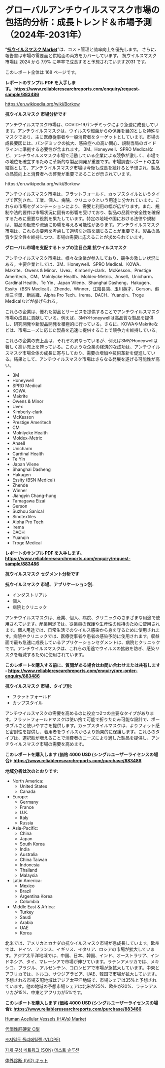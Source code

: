 <p><h1>グローバルアンチウイルスマスク市場の包括的分析：成長トレンド＆市場予測（2024年-2031年）</h1></p><p>&ldquo;<strong><a href="https://www.reliableresearchreports.com/anti-viral-masks-r883486">抗ウイルスマスク Market</a></strong>&rdquo;は、コスト管理と効率向上を優先します。 さらに、報告書は市場の需要面と供給面の両方をカバーしています。 抗ウイルスマスク 市場は 2024 から 7.9% に年率で成長すると予想されています2031 です。</p>
<p>このレポート全体は 168 ページです。</p>
<p><strong>レポートのサンプル PDF を入手します。&nbsp;<a href="https://www.reliableresearchreports.com/enquiry/request-sample/883486">https://www.reliableresearchreports.com/enquiry/request-sample/883486</a></strong></p>
<p><a href="https://en.wikipedia.org/wiki/Borkow">https://en.wikipedia.org/wiki/Borkow</a></p>
<p><strong>抗ウイルスマスク 市場分析です</strong></p>
<p><p>アンチウイルスマスク市場は、COVID-19パンデミックにより急速に成長しています。アンチウイルスマスクは、ウイルスや細菌からの保護を目的とした特殊なマスクであり、主に医療従事者や一般消費者をターゲットとしています。市場の成長要因には、パンデミックの拡大、感染症への高い関心、規制当局のガイドラインに準拠する必要性が含まれます。 3M、Honeywell、SPRO Medicalなど、アンチウイルスマスク市場で活動している企業による競争が激しく、市場での地位を確立するために革新的な製品開発が重要です。市場調査レポートの主な結論として、アンチウイルスマスク市場は今後も成長を続けると予想され、製品の品質向上と消費者への啓発が重要であることが示されています。</p></p>
<p>https://en.wikipedia.org/wiki/Borkow</p>
<p><p>アンチウイルスマスク市場は、フラットフォールド、カップスタイルというタイプで区別され、工業、個人、病院、クリニックという用途に分かれています。これらの市場セグメンテーションにより、需要と利用の幅が広がります。また、規制や法的要件は市場状況に固有の影響を受けており、製品の品質や安全性を確保するために重要な役割を果たしています。特定の地域や国における法律や規制は、製品の販売や流通に影響を与える可能性があります。アンチウイルスマスク市場は、これらの要素を考慮して適切な対策を講じることが重要です。製品の品質や安全性を維持しつつ、市場の需要に応えることが求められています。</p></p>
<p><strong>グローバル市場を支配するトップの注目企業 抗ウイルスマスク</strong></p>
<p><p>アンチウイルスマスク市場は、様々な企業が参入しており、競争の激しい状況にある。主要企業としては、3M、Honeywell、SPRO Medical、KOWA、Makrite、Owens & Minor、Uvex、Kimberly-clark、McKesson、Prestige Ameritech、CM、Molnlycke Health、Moldex-Metric、Ansell、Unicharm、Cardinal Health、Te Yin、Japan Vilene、Shanghai Dasheng、Hakugen、Essity（BSN Medical）、Zhende、Winner、江陰長鴻、玉川英才、Gerson、蘇州三卡爾、新紡織、Alpha Pro Tech、Irema、DACH、Yuanqin、Troge Medicalなどが挙げられる。</p><p>これらの企業は、優れた製品とサービスを提供することでアンチウイルスマスク市場の成長に貢献している。例えば、3MやHoneywellは高品質な製品を提供し、研究開発や新製品開発を積極的に行っている。さらに、KOWAやMakriteなどは、市場ニーズに応じた製品を迅速に提供することで競争力を維持している。</p><p>これらの企業の売上高は、それぞれ異なっているが、例えば3MやHoneywellは著しく高い売上を誇っている。このような企業の経済的な成功は、アンチウイルスマスク市場全体の成長に寄与しており、需要の増加や技術革新を促進している。結果として、アンチウイルスマスク市場はさらなる発展を遂げる可能性が高い。</p></p>
<p><ul><li>3M</li><li>Honeywell</li><li>SPRO Medical</li><li>KOWA</li><li>Makrite</li><li>Owens & Minor</li><li>Uvex</li><li>Kimberly-clark</li><li>McKesson</li><li>Prestige Ameritech</li><li>CM</li><li>Molnlycke Health</li><li>Moldex-Metric</li><li>Ansell</li><li>Unicharm</li><li>Cardinal Health</li><li>Te Yin</li><li>Japan Vilene</li><li>Shanghai Dasheng</li><li>Hakugen</li><li>Essity (BSN Medical)</li><li>Zhende</li><li>Winner</li><li>Jiangyin Chang-hung</li><li>Tamagawa Eizai</li><li>Gerson</li><li>Suzhou Sanical</li><li>Sinotextiles</li><li>Alpha Pro Tech</li><li>Irema</li><li>DACH</li><li>Yuanqin</li><li>Troge Medical</li></ul></p>
<p><strong>レポートのサンプル PDF を入手します。 <a href="https://www.reliableresearchreports.com/enquiry/request-sample/883486">https://www.reliableresearchreports.com/enquiry/request-sample/883486</a></strong></p>
<p><strong>抗ウイルスマスク セグメント分析です</strong></p>
<p><strong>抗ウイルスマスク 市場、アプリケーション別:</strong></p>
<p><ul><li>インダストリアル</li><li>個人</li><li>病院とクリニック</li></ul></p>
<p><p>アンチウイルスマスクは、産業、個人、病院、クリニックのさまざまな用途で使用されています。産業用途では、従業員の保護や生産性の維持のために使用されます。個人用途では、日常生活でのウイルス感染から身を守るために使用されます。病院やクリニックでは、医療従事者や患者の感染予防に使用されます。収益面で最も急速に成長しているアプリケーションセグメントは、病院とクリニックです。アンチウイルスマスクは、これらの用途でウイルスの拡散を防ぎ、感染リスクを軽減するために使用されています。</p></p>
<p><strong>このレポートを購入する前に、質問がある場合はお問い合わせまたは共有します - <a href="https://www.reliableresearchreports.com/enquiry/pre-order-enquiry/883486">https://www.reliableresearchreports.com/enquiry/pre-order-enquiry/883486</a></strong></p>
<p><strong>抗ウイルスマスク 市場、タイプ別:</strong></p>
<p><ul><li>フラットフォールド</li><li>カップスタイル</li></ul></p>
<p><p>アンチウイルスマスクの需要を高めるのに役立つ2つの主要なタイプがあります。フラットフォールドマスクは使い捨て可能で折りたたみ可能な設計で、ポータブルさと使いやすさを提供します。カップスタイルマスクは、よりフィット感と密封性を提供し、着用者をウイルスからより効果的に保護します。これらのタイプは、選択肢が増えることで消費者のニーズにより適した製品を提供し、アンチウイルスマスク市場の需要を高めます。</p></p>
<p><strong>このレポートを購入します (価格 4000 USD (シングルユーザーライセンスの場合): <a href="https://www.reliableresearchreports.com/purchase/883486">https://www.reliableresearchreports.com/purchase/883486</a></strong></p>
<p><strong>地域分析は次のとおりです:</strong></p>
<p><ul>
    <li>
        North America:
        <ul>
            <li>United States</li>
            <li>Canada</li>
        </ul>
    </li>
    <li>
        Europe:
        <ul>
            <li>Germany</li>
            <li>France</li>
            <li>U.K.</li>
            <li>Italy</li>
            <li>Russia</li>
        </ul>
    </li>
    <li>
        Asia-Pacific:
        <ul>
            <li>China</li>
            <li>Japan</li>
            <li>South Korea</li>
            <li>India</li>
            <li>Australia</li>
            <li>China Taiwan</li>
            <li>Indonesia</li>
            <li>Thailand</li>
            <li>Malaysia</li>
        </ul>
    </li>
    <li>
        Latin America:
        <ul>
            <li>Mexico</li>
            <li>Brazil</li>
            <li>Argentina Korea</li>
            <li>Colombia</li>
        </ul>
    </li>
    <li>
        Middle East & Africa:
        <ul>
            <li>Turkey</li>
            <li>Saudi</li>
            <li>Arabia</li>
            <li>UAE</li>
            <li>Korea</li>
        </ul>
    </li>
    </ul></p>
<p><p>北米では、アメリカとカナダの抗ウイルスマスク市場が急成長しています。欧州では、ドイツ、フランス、イギリス、イタリア、ロシアの市場が拡大しています。アジア太平洋地域では、中国、日本、韓国、インド、オーストラリア、インドネシア、タイ、マレーシアで市場が伸びています。ラテンアメリカでは、メキシコ、ブラジル、アルゼンチン、コロンビアで市場が急拡大しています。中東とアフリカでは、トルコ、サウジアラビア、UAE、韓国で市場が拡大しています。予想される市場支配地域はアジア太平洋地域で、市場シェアは35%と予想されています。他の地域の予想市場シェアは北米が25%、欧州が20%、ラテンアメリカが15%、中東とアフリカが5%です。</p></p>
<p><strong>このレポートを購入します (価格 4000 USD (シングルユーザーライセンスの場合): <a href="https://www.reliableresearchreports.com/purchase/883486">https://www.reliableresearchreports.com/purchase/883486</a></strong></p>
<p><p><a href="https://medium.com/@soloncarter1929/human-acellular-vessels-havs-market-global-market-share-and-ranking-overall-sales-and-demand-8b6ebf773660">Human Acellular Vessels (HAVs) Market</a></p><p><a href="https://medium.com/@narcisoferry/%E8%A3%9C%E5%84%9F%E6%80%A7%E8%82%9D%E7%A1%AC%E5%A4%89%E3%82%BF%E3%82%A4%E3%83%97c%E5%B8%82%E5%A0%B4-%E3%82%B0%E3%83%AD%E3%83%BC%E3%83%90%E3%83%AB%E3%81%8A%E3%82%88%E3%81%B3%E5%9C%B0%E5%9F%9F%E3%83%AC%E3%83%99%E3%83%AB%E3%81%AE%E5%88%86%E6%9E%90-%E3%82%A8%E3%83%B3%E3%83%89%E3%83%A6%E3%83%BC%E3%82%B6%E3%83%BC-%E8%A3%BD%E5%93%81-%E3%81%8A%E3%82%88%E3%81%B3%E5%9C%B0%E5%9F%9F%E3%81%AB%E7%84%A6%E7%82%B9%E3%82%92%E5%BD%93%E3%81%A6%E3%81%9F%E5%88%86%E6%9E%90%E3%81%A8%E4%BA%88%E6%B8%AC-2024%E5%B9%B4-2031%E5%B9%B4-9e0974fc5e8e">代償性肝硬変 C型</a></p><p><a href="https://github.com/DavidRobb19/Market-Research-Report-List-2/blob/main/7144310107875.md">초저밀도 폴리에틸렌 (VLDPE)</a></p><p><a href="https://github.com/mithunmistry2258/Market-Research-Report-List-2/blob/main/6859501107876.md">자체 구성 네트워크 (SON) 테스트 솔루션</a></p><p><a href="https://github.com/KenyonJohns/Market-Research-Report-List-2/blob/main/140425387045.md">体外診断 (IVD) キット</a></p></p>